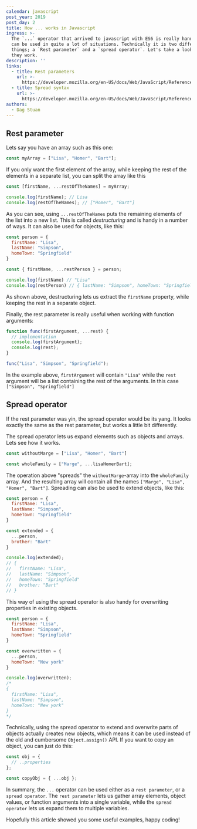 ```yaml
---
calendar: javascript
post_year: 2019
post_day: 2
title: How ... works in Javascript
ingress: >-
  The `...` operator that arrived to javascript with ES6 is really handy, and
  can be used in quite a lot of situations. Technically it is two different
  things; a `Rest parameter` and a `spread operator`. Let's take a look at how
  they work.
description: ''
links:
  - title: Rest parameters
    url: >-
      https://developer.mozilla.org/en-US/docs/Web/JavaScript/Reference/Functions/rest_parameters
  - title: Spread syntax
    url: >-
      https://developer.mozilla.org/en-US/docs/Web/JavaScript/Reference/Operators/Spread_syntax
authors:
  - Dag Stuan
---
```

## Rest parameter

Lets say you have an array such as this one:

```js
const myArray = ["Lisa", "Homer", "Bart"];
```

If you only want the first element of the array, while keeping the rest of the elements in a separate list, you can split the array like this

```js
const [firstName, ...restOfTheNames] = myArray;

console.log(firstName); // Lisa
console.log(restOfTheNames); // ["Homer", "Bart"]
```

As you can see, using `...restOfTheNames` puts the remaining elements of the list into a new list. This is called _destructuring_ and is handy in a number of ways. It can also be used for objects, like this:

```js
const person = {
  firstName: "Lisa",
  lastName: "Simpson",
  homeTown: "Springfield"
}

const { firstName, ...restPerson } = person;

console.log(firstName) // "Lisa"
console.log(restPerson) // { lastName: "Simpson", homeTown: "Springfield" }
```

As shown above, destructuring lets us extract the `firstName` property, while keeping the rest in a separate object.

Finally, the rest parameter is really useful when working with function arguments:

```js
function func(firstArgument, ...rest) {
  // implementation
  console.log(firstArgument);
  console.log(rest);
}

func("Lisa", "Simpson", "Springfield");
```

In the example above, `firstArgument` will contain `"Lisa"` while the `rest` argument will be a list containing the rest of the arguments. In this case `["Simpson", "Springfield"]`

## Spread operator

If the rest parameter was yin, the spread operator would be its yang. It looks exactly the same as the rest parameter, but works a little bit differently.

The spread operator lets us expand elements such as objects and arrays. Lets see how it works.

```js
const withoutMarge = ["Lisa", "Homer", "Bart"]

const wholeFamily = ["Marge", ...lisaHomerBart];
```

The operation above "spreads" the `withoutMarge`-array into the `wholeFamily` array. And the resulting array will contain all the names `["Marge", "Lisa", "Homer", "Bart"]`. Spreading can also be used to extend objects, like this:

```js
const person = {
  firstName: "Lisa",
  lastName: "Simpson",
  homeTown: "Springfield"
}

const extended = {
  ...person,
  brother: "Bart"
}

console.log(extended);
// {
//   firstName: "Lisa",
//   lastName: "Simpson",
//   homeTown: "Springfield"
//   brother: "Bart"
// }
```

This way of using the spread operator is also handy for overwriting properties in existing objects.

```js
const person = {
  firstName: "Lisa",
  lastName: "Simpson",
  homeTown: "Springfield"
}

const overwritten = {
  ...person,
  homeTown: "New york"
}

console.log(overwritten);
/*
{
  firstName: "Lisa",
  lastName: "Simpson",
  homeTown: "New york"
}
*/
```

Technically, using the spread operator to extend and overwrite parts of objects actually creates new objects, which means it can be used instead of the old and cumbersome `Object.assign()` API. If you want to copy an object, you can just do this:

```js
const obj = {
  // ..properties
};

const copyObj = { ...obj };
```

In summary, the `...` operator can be used either as a `rest parameter`, or a `spread operator`. The `rest parameter` lets us gather array elements, object values, or function arguments into a single variable, while the `spread operator` lets us expand them to multiple variables.

Hopefully this article showed you some useful examples, happy coding!
